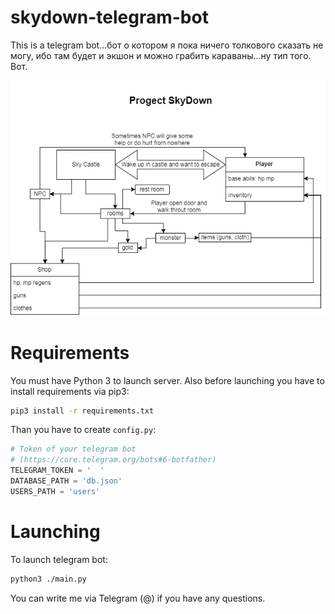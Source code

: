 # skydown-telegram-bot
This is a telegram bot...бот о котором я пока ничего толкового сказать не могу, ибо там будет и экшон и можно грабить караваны...ну тип того. Вот.

![alt text](SkyDown%20Diagram.png)

# Requirements
You must have Python 3 to launch server. Also before launching you have to install requirements via pip3:
```Bash
pip3 install -r requirements.txt
```
Than you have to create `config.py`:

```Python
# Token of your telegram bot
# (https://core.telegram.org/bots#6-botfather)
TELEGRAM_TOKEN = '  '
DATABASE_PATH = 'db.json'
USERS_PATH = 'users'
```
# Launching

To launch telegram bot:
```Bash
python3 ./main.py
```

You can write me via Telegram (@) if you have any questions.
